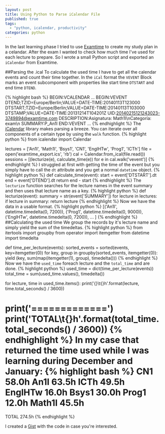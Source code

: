 ```yaml
---
layout: post
title: Using Python to Parse iCalendar File
published: true
tags: 
  - "python, icalendar, productivity"
categories: python
---
```


In the last learning phase I tried to use [Examtime](https://www.examtime.com/) to create my study plan in a celandar. After the exam I wanted to check how much time I've used for each lecture to prepare. So I wrote a small Python script and exported an `iCalendar` from Examtime.

##Parsing the .ical
To calculate the used time I have to get all the calendar events and count their time together.
In the `iCal` format the `VEVENT` Block marks an event subcomponent with properties like start time `DTSTART` and end time `DTEND`.

{% highlight bash %}
BEGIN:VCALENDAR
...
BEGIN:VEVENT
DTEND;TZID=Europe/Berlin;VALUE=DATE-TIME:20140113T123000
DTSTART;TZID=Europe/Berlin;VALUE=DATE-TIME:20140113T103000
DTSTAMP;VALUE=DATE-TIME:20131214T104201Z
UID:20140215121243023-3749894@examtime.com
DESCRIPTION:Asignatura: Math1I\nCategoría: exam\n
SUMMARY:P_An1I
END:VEVENT
...
{% endhighlight %}
The [iCalendar](http://icalendar.readthedocs.org/en/latest/) library makes parsing a breeze. You can iterate over all components of a certain type by using the `walk` function.
{% highlight python %}
from icalendar import Calendar

lectures = ['An1I', 'Math1I', 'Bsys1', 'CN1', 'EnglHTw', 'Prog1', 'ICTh']
file = open('examtime_export.ics', 'rb')
cal = Calendar.from_ical(file.read())
sessions = [(lecturize(e), calculate_time(e)) for e in cal.walk('vevent')]
{% endhighlight %}
I struggled at first with getting the time of the event but you simply have to call  the `dt` attribute and you get a normal `datetime` object.
{% highlight python %}
def calculate_time(event):
    start = event['DTSTART'].dt
    end = event['DTEND'].dt
    return end - start
{% endhighlight %}
The `lecturize` function searches for the lecture names in the event summary and then uses that lecture name as a key.
{% highlight python %}
def lecturize(event):
    summary = str(event['SUMMARY'])
    for lecture in lectures:
        if lecture in summary:
            return lecture
{% endhighlight %}
Now we have the data in a usable format.
{% highlight python %}
[('An1I', datetime.timedelta(0, 7200)),
 ('Prog1', datetime.timedelta(0, 9000)),
 ('EnglHTw', datetime.timedelta(0, 7200)),
 ...
]
{% endhighlight %}
##Calculating the used time
We group the records by it's lecture name and simply yield the sum of the timedeltas.
{% highlight python %}
from itertools import groupby
from operator import itemgetter
from datetime import timedelta

def time_per_lecture(events):
    sorted_events = sorted(events, key=itemgetter(0))
    for key, group in groupby(sorted_events, itemgetter(0)):
        yield (key, sum(map(itemgetter(1), group), timedelta()))
{% endhighlight %}
Now we have the `used_time` foreach lecture and the `total_time` and are done.
{% highlight python %}
used_time = dict(time_per_lecture(events))
total_time = sum(used_time.values(), timedelta())

for lecture, time in used_time.items():
    print('{}\t{}h'.format(lecture, time.total_seconds() / 3600))

print('=============')
print('TOTAL\t{}h'.format(total_time.total_seconds() / 3600))
{% endhighlight %}
In my case that returned the time used while I was learning during December and January:
{% highlight bash %}
CN1	58.0h
An1I	63.5h
ICTh	49.5h
EnglHTw	16.0h
Bsys1	30.0h
Prog1	12.0h
Math1I	45.5h
=============
TOTAL	274.5h
{% endhighlight %}

I created a [Gist](https://gist.github.com/lukasmartinelli/9021795) with the code in case you're interested.